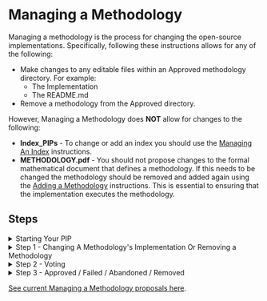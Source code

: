# Managing a Methodology
Managing a methodology is the process for changing the open-source implementations. Specifically, following these instructions allows for any of the following:

* Make changes to any editable files within an Approved methodology directory. For example:
    * The Implementation
    * The README.md
* Remove a methodology from the Approved directory.

However, Managing a Methodology does **NOT** allow for changes to the following:

* **Index_PIPs** - To change or add an index you should use the [Managing An Index](/Proposed/Managing_An_Index/README.md) instructions.
* **METHODOLOGY.pdf** - You should not propose changes to the formal mathematical document that defines a methodology. If this needs to be changed the methodology should be removed and added again using the [Adding a Methodology](/Proposed/Adding_A_Methodology/README.md) instructions. This is essential to ensuring that the implementation executes the methodology.

## Steps


<details><summary> Starting Your PIP</summary>

#### Understanding Process

Your PIP will need to go through two distinct steps and a pull request. You will need to fillout the [Managing_A_Methodology_Template.md](/Proposed/Managing_A_Methodology/Manading_A_Methodology_Template.md).

#### Get Feedback On Your Idea
Anyone can publicly post an idea that they have for managing a methodology on the [Volatility Protocol Forum](https://forum.volatility.com/). The purpose of an idea is to elicit lots of feedback. Therefore, it’s good practice to do the following:

1. Tag your post with `[PIP IDEA]`. Both in the title and with the tag.
2. Introduce yourself in the [Discord PIPs channel](https://discord.com/channels/807306992389062668/904816574215635025) of the Volatility DAO Discord. You can also post a link to your forum post there and ask for feedback.

You do not need to post the idea for your managaging a methodology in the forum to propose changes but it will help with getting early feedback.

#### Learn How to Pull Request

For detailed steps on how to submit a pull request, you can follow the instructions in the [Submitting A Pull Request](../Submitting_A_Pull_Request.md) document.

## Starting Your PIP

1. Clone this repository.
2. Create a new branch. Name your branch based on the action of this PIP:
	- For managing an existing methodology, name your branch: `Managing_METHODOLOGY_YYYY-MM-DD`. For example, Managing_MFIV_2022-02-27.
	- For removing an existing methodology, name your branch: `Remove_METHODOLOGY_YYYY-MM-DD`. For example, Remove_MFIV_2022-02-27.
3. If you are requesting a methodology be removed, then duplicate the the `REMOVE_A_METHODOLOGY_YYYY-MM-DD.md` file. Rename the directory with the same name as your brach. DO NOT CHANGE THE TEMPLATE, ONLY YOUR COPY.
</details>

<details><summary> Step 1 - Changing A Methodology's Implementation Or Removing a Methodology</summary>
Your PIP should be changing a methodology's implementation OR removing a methodology, not both. Choose one.

### Changing A Methodology's Implementation

To submit a change to a methodology's implementation, take the following steps:

1. Make the proposed changes to the Approved Methodology Directory.
    * Note: You are not duplicating the directory.  
2. Submit a pull request for your branch.
3. Under your pull request comment on every changed file. Every comment should address the following:
    * What is being changed in this file?
    * Why are you proposing this change?
    * How will this affect the implementation?
    * Does this affect the fidelity of the implementation to the METHODOLOGY.pdf?
4. Notify @everyone in the [Discord PIPs channel](https://discord.com/channels/807306992389062668/904816574215635025) of the Volatility DAO Discord of the pull request. 
5. DAO users will comment on all proposed changes.
6. A community call will be scheduled to discuss the changes.

You can gauge the community's sentiment on your PIP in both the final call and in Discord. You should move onto Step 2 only if you think your PIP can pass a governance vote.

### Removing a Methodology

1. Fill out the `REMOVE_A_METHODOLOGY_YYYY-MM-DD.md` file. 
2. Add your `REMOVE_A_METHODOLOGY_YYYY-MM-DD.md` file to the METHODOLOGY directory. Then move the METHODOLOGY directory to the [Removed_Or_Failed/Volatility_Oracle_Methodologies](/Removed_Or_Failed/Volatility_Oracle_Methodologies/) directory.
3. Submit a pull request for your branch.
4. Notify @everyone in the [Discord PIPs channel](https://discord.com/channels/807306992389062668/904816574215635025) of the Volatility DAO Discord of the pull request. 
5. DAO users will comment on all proposed changes.
6. A community call will be scheduled to discuss the changes.

You can gauge the community's sentiment on your PIP in both the final call and in Discord. You should move onto Step 2 only if you think your PIP can pass a governance vote.

</details>

<details><summary> Step 2 - Voting</summary>
Creating a vote:

1. Votes are created on the official [Volatility DAO governance site](https://vote.volatility.com/).
2. Any VOL token holder with 1,000 VOL tokens can create a governance vote. If you do not have VOL tokens, you can either acquire them or you can ask someone in the DAO to post the vote for you.

All of the following criteria must be met for a vote to be considered valid:

1. Steps in this file are followed sequentially. NO step may be skipped.
2. The voting period is greater than or equal to 72 hours.
3. The vote is publicised in the [Discord announcements channel](https://discord.com/channels/807306992389062668/807306993139449938) of the Volatility DAO Discord with a link to the live vote. This announcement must be made when the vote goes live with a 30 minute window as the cutoff. 
4. The vote is formatted correctly (see below).

Formatting a vote:

1. The vote must use single choice voting. Those single choices must be YES and NO. There may be no other choices besides those two.
2. The following text must be used as the vote's title and description. Change the CAPS text where needed with the appropriate information:

### Text for managing a methodology

| `Title`  |
| ------------- | 
```
Vote to determine if the Managing_METHODOLOGY_YYYY-MM-DD pull request should be approved. 
``` 


| `Body`  |
| ------------- |
```
This vote is to determine if the Managing_METHODOLOGY_YYYY-MM-DD pull request should be approved and that the current approved implementation of METHODOLOGY will be modified. You can find the final pull request here: INSERT_URL.

Voting `Yes` - Means that the pull request will be approved and the current METHODOLOGY implementation will change.

Voting `No` - Means that the pull request will be Failed and the current METHODOLOGY implementation will NOT change.
``` 

### Text for removing a methodology

| `Title`  |
| ------------- | 
```
Vote to determine if the Managing_METHODOLOGY_YYYY-MM-DD pull request should be approved. 
``` 


| `Body`  |
| ------------- |
```
This vote is to determine if the Managing_METHODOLOGY_YYYY-MM-DD pull request should be approved and that the current approved METHODOLOGY will be removed from the Volatility Oracle. You can find the final pull request here: INSERT_URL.

Voting `Yes` - Means that the pull request will be approved and the current METHODOLOGY will be removed from the Volatility Oracle.

Voting `No` - Means that the pull request will be Failed and the current METHODOLOGY will NOT be removed from the Volatility Oracle.
``` 

</details>

<details><summary>Step 3 - Approved / Failed / Abandoned / Removed</summary>


| Status | Description |
| --- | --- |
| `Abandoned` | If a PIP is stuck at a step for many months or if a creator stops working on a PIP the pull request will be denied. It will be tagged with Abandoned.  |
| `Approved` |  If a PIP is Approved it will officially change the methodology implementation and the pull request will be merged.|
| `Failed` | If a PIP is Failed the pull request will be denied. It will be tagged with Failed. |
| `Removed` | If a PIP resolved as Removed then that means the vote did not pass. The METHODOLOGY will be moved to the [Removed_Or_Failed/Volatility_Oracle_Methodologies directory](/Removed_Or_Failed/Volatility_Oracle_Methodologies/) and the pull request will be merged. |
</details>

[See current Managing a Methodology proposals here](/../../#managing-a-methodology).
